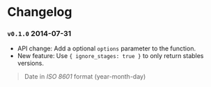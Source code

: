 Changelog
=========

### `v0.1.0` 2014-07-31

 * API change: Add a optional `options` parameter to the function.
 * New feature: Use `{ ignore_stages: true }` to only return stables versions.

> Date in *ISO 8601* format (year-month-day)
